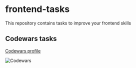 # frontend-tasks

This repository contains tasks to improve your frontend skills

## Codewars tasks

[Codewars profile](https://www.codewars.com/users/alexey-koran)

![Codewars](https://github.r2v.ch/codewars?user=alexey-koran&top_languages=true)
